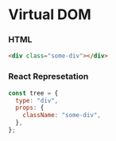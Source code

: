 # Virtual DOM

### HTML

```html
<div class="some-div"></div>
```

### React Represetation

```js
const tree = {
  type: "div",
  props: {
    className: "some-div",
  },
};
```
